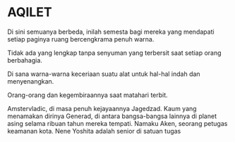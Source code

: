 AQILET
=

Di sini semuanya berbeda, inilah semesta bagi mereka yang mendapati setiap paginya ruang bercengkrama penuh warna.

Tidak ada yang lengkap tanpa senyuman yang terbersit saat setiap orang berbahagia.

Di sana warna-warna keceriaan suatu alat untuk hal-hal indah dan menyenangkan. 

Orang-orang dan kegembiraannya saat matahari terbit.

Amstervladic, di masa penuh kejayaannya Jagedzad. Kaum yang menamakan dirinya Generad, di antara bangsa-bangsa lainnya di planet asing selama ribuan tahun mereka tempati. Namaku Aken, seorang petugas keamanan kota. Nene Yoshita adalah senior di satuan tugas 

